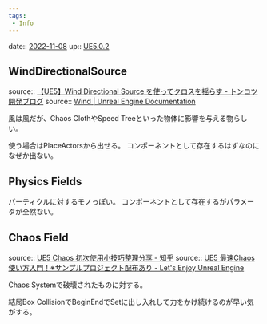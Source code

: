 ```yaml
---
tags:
 - Info
---
```


date:: [2022-11-08](Daily_Note/2022-11-08.md)
up:: [UE5.0.2](../Bar/App/UE5.0.2.md)

## WindDirectionalSource
source:: [【UE5】Wind Directional Source を使ってクロスを揺らす - トンコツ開発ブログ](https://shuntaendo.hatenablog.com/entry/2022/04/29/210000)
source:: [Wind | Unreal Engine Documentation](https://docs.unrealengine.com/5.0/en-US/BlueprintAPI/Wind/)

風は風だが、Chaos ClothやSpeed Treeといった物体に影響を与える物らしい。

使う場合はPlaceActorsから出せる。
コンポーネントとして存在するはずなのになぜか出ない。

## Physics Fields
パーティクルに対するモノっぽい。
コンポーネントとして存在するがパラメータが全然ない。

## Chaos Field
source:: [UE5 Chaos 初次使用小技巧整理分享 - 知乎](https://zhuanlan.zhihu.com/p/490566279)
source:: [UE5 最速Chaos使い方入門！※サンプルプロジェクト配布あり - Let's Enjoy Unreal Engine](https://unrealengine.hatenablog.com/entry/2021/12/18/000000)

Chaos Systemで破壊されたものに対する。



結局Box CollisionでBeginEndでSetに出し入れして力をかけ続けるのが早い気がする。